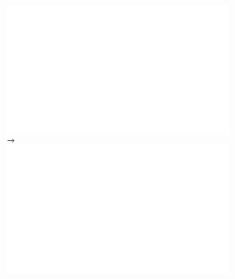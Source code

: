 <img src="https://github.com/andrewboldi/andrewboldi/blob/master/generated/overview.svg#gh-light-mode-only" /> -->
<img src="https://github.com/andrewboldi/andrewboldi/blob/master/generated/languages.svg#gh-light-mode-only" />

